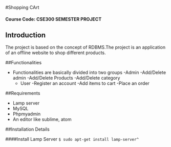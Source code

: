 #Shopping CArt
#### Course Code: CSE300 SEMESTER PROJECT

## Introduction
The project is based on the concept of RDBMS.The project is an application of an offline website to shop different products.

##Functionalities
- Functionalities are basically divided into two groups 
  -Admin
    -Add/Delete admin
    -Add/Delete Products
    -Add/Delete category
  - User
    -Register an account
    -Add items to cart
    -Place an order

##Requirements
- Lamp server
- MySQL
- Phpmyadmin
- An editor like sublime, atom

##Installation Details

####Install Lamp Server
`$ sudo apt-get install lamp-server^`
 






